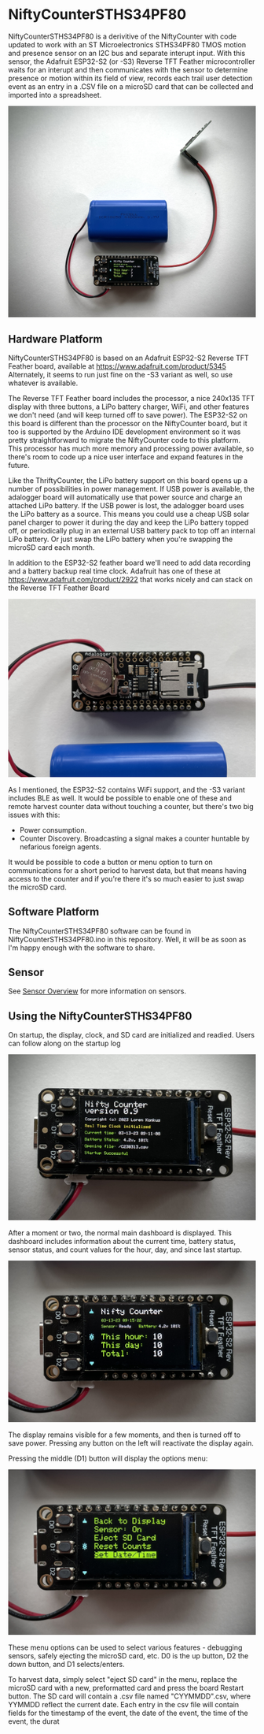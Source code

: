 # NiftyCounterSTHS34PF80

NiftyCounterSTHS34PF80 is a derivitive of the NiftyCounter with code updated to work with an ST Microelectronics STHS34PF80 TMOS motion and presence sensor
on an I2C bus and separate interupt input. 
With this sensor, the Adafruit ESP32-S2 (or -S3) Reverse TFT Feather microcontroller waits for an interupt and then communicates with the sensor to determine 
presence or motion within its field of view, records each trail user detection event as an entry in a .CSV file on a 
microSD card that can be collected and imported into a spreadsheet. 

![NiftyCounter assembled](/assets/images/NiftyCounter.jpg)

## Hardware Platform

NiftyCounterSTHS34PF80 is based on an Adafruit ESP32-S2 Reverse TFT Feather board, available at https://www.adafruit.com/product/5345 Alternately, it seems to run just fine on the -S3 variant as well, so use whatever is available.

The Reverse TFT Feather board includes the processor, a nice 240x135 TFT display with three buttons, a LiPo battery charger, WiFi, and other features we don't need (and will keep turned off to save power). 
The ESP32-S2 on this board is different than the processor on the NiftyCounter board, but it too is supported by the Arduino IDE development environment
so it was pretty straightforward to migrate the NiftyCounter code to this platform. This processor has much more memory and processing power available, so there's
room to code up a nice user interface and expand features in the future.

Like the ThriftyCounter, the LiPo battery support on this board opens up a number of possibilities in power  management. If USB power is available, the adalogger board will 
automatically use that power source and charge an attached LiPo battery. If the USB power is lost, the adalogger board uses the LiPo battery as a source. 
This means you could use a cheap USB solar panel charger to power it during the day and keep the LiPo battery topped off, or periodically plug in an external USB
battery pack to top off an internal LiPo battery. Or just swap the LiPo battery when you're swapping the microSD card each month. 

In addition to the ESP32-S2 feather board we'll need to add data recording and a battery backup real time clock. Adafruit has one of these at
https://www.adafruit.com/product/2922 that works nicely and can stack on the Reverse TFT Feather Board

![NiftyCounter assembled](/assets/images/NiftyCounterBack.jpg)

As I mentioned, the ESP32-S2 contains WiFi support, and the -S3 variant includes BLE as well. It would be possible to enable one of these and remote harvest
counter data without touching a counter, but there's two big issues with this:
- Power consumption.
- Counter Discovery. Broadcasting a signal makes a counter huntable by nefarious foreign agents.

It would be possible to code a button or menu option to turn on communications for a short period to harvest data, but that means having access to the counter and if 
you're there it's so much easier to just swap the microSD card. 


## Software Platform

The NiftyCounterSTHS34PF80 software can be found in NiftyCounterSTHS34PF80.ino in this repository. Well, it will be as soon as I'm happy enough 
with the software to share.


## Sensor

See [Sensor Overview](SensorOverview.md) for more information on sensors.


## Using the NiftyCounterSTHS34PF80

On startup, the display, clock, and SD card are initialized and readied. Users can follow along on the startup log

![NiftyCounter assembled](/assets/images/NiftyCounterStartup.jpg)

After a moment or two, the normal main dashboard is displayed. This dashboard includes information about the current time, battery status, sensor status, and count
values for the hour, day, and since last startup.

![NiftyCounter assembled](/assets/images/NiftyCounterDisplay.jpg)

The display remains visible for a few moments, and then is turned off to save power. Pressing any button on the left will reactivate the display again. 

Pressing the middle (D1) button will display the options menu:

![NiftyCounter assembled](/assets/images/NiftyCounterMenu.jpg)

These menu options can be used to select various features - debugging sensors, safely ejecting the microSD card, etc. D0 is the up button, D2 the down button, and D1
selects/enters. 

To harvest data, simply select "eject SD card" in the menu, replace the microSD card with a new, preformatted card and press the board Restart button. The SD 
card will contain a .csv file named "CYYMMDD".csv, where YYMMDD reflect the current date. Each entry in the csv file will contain fields for the timestamp of 
the event, the date of the event, the time of the event, the durat
